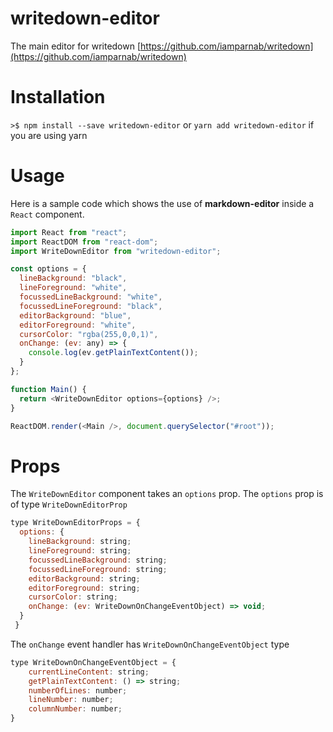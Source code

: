 # writedown-editor

The main editor for writedown [https://github.com/iamparnab/writedown](https://github.com/iamparnab/writedown)

# Installation

`>$ npm install --save writedown-editor`
or
`yarn add writedown-editor`
if you are using yarn

# Usage

Here is a sample code which shows the use of **markdown-editor** inside a `React` component.

```js
import React from "react";
import ReactDOM from "react-dom";
import WriteDownEditor from "writedown-editor";

const options = {
  lineBackground: "black",
  lineForeground: "white",
  focussedLineBackground: "white",
  focussedLineForeground: "black",
  editorBackground: "blue",
  editorForeground: "white",
  cursorColor: "rgba(255,0,0,1)",
  onChange: (ev: any) => {
    console.log(ev.getPlainTextContent());
  }
};

function Main() {
  return <WriteDownEditor options={options} />;
}

ReactDOM.render(<Main />, document.querySelector("#root"));
```

# Props

The `WriteDownEditor` component takes an `options` prop.
The `options` prop is of type `WriteDownEditorProp`

```js
type WriteDownEditorProps = {
  options: {
    lineBackground: string;
    lineForeground: string;
    focussedLineBackground: string;
    focussedLineForeground: string;
    editorBackground: string;
    editorForeground: string;
    cursorColor: string;
    onChange: (ev: WriteDownOnChangeEventObject) => void;
  }
 }
```

The `onChange` event handler has `WriteDownOnChangeEventObject` type

```js
type WriteDownOnChangeEventObject = {
    currentLineContent: string;
    getPlainTextContent: () => string;
    numberOfLines: number;
    lineNumber: number;
    columnNumber: number;
}
```
